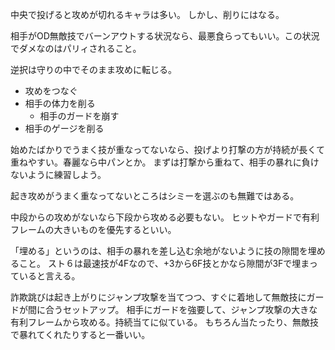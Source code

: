 中央で投げると攻めが切れるキャラは多い。
しかし、削りにはなる。

相手がOD無敵技でバーンアウトする状況なら、最悪食らってもいい。この状況でダメなのはパリィされること。

逆択は守りの中でそのまま攻めに転じる。

- 攻めをつなぐ
- 相手の体力を削る
  - 相手のガードを崩す
- 相手のゲージを削る

始めたばかりでうまく技が重なってないなら、投げより打撃の方が持続が長くて重ねやすい。春麗なら中パンとか。
まずは打撃から重ねて、相手の暴れに負けないように練習しよう。

起き攻めがうまく重なってないところはシミーを選ぶのも無難ではある。

中段からの攻めがないなら下段から攻める必要もない。
ヒットやガードで有利フレームの大きいものを優先するといい。

「埋める」というのは、相手の暴れを差し込む余地がないように技の隙間を埋めること。
スト６は最速技が4Fなので、+3から6F技とかなら隙間が3Fで埋まっていると言える。

詐欺跳びは起き上がりにジャンプ攻撃を当てつつ、すぐに着地して無敵技にガードが間に合うセットアップ。
相手にガードを強要して、ジャンプ攻撃の大きな有利フレームから攻める。持続当てに似ている。
もちろん当たったり、無敵技で暴れてくれたりすると一番いい。
